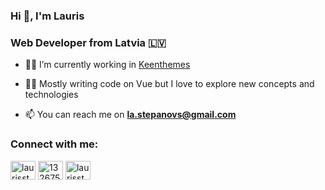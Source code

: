 <h3 align="left">Hi 👋, I'm Lauris</h3>
<h3 align="left">Web Developer from Latvia 🇱🇻</h3>

- 👨‍💻 I’m currently working in [Keenthemes](https://keenthemes.com/)

- 👨‍🏫 Mostly writing code on Vue but I love to explore new concepts and technologies

- 📫 You can reach me on **la.stepanovs@gmail.com**

<h3 align="left">Connect with me:</h3>
<p align="left">
<a href="https://linkedin.com/in/laurisstepanovs" target="blank"><img align="center" src="https://raw.githubusercontent.com/rahuldkjain/github-profile-readme-generator/master/src/images/icons/Social/linked-in-alt.svg" alt="laurisstepanovs" height="30" width="40" /></a>
<a href="https://stackoverflow.com/users/13267518" target="blank"><img align="center" src="https://raw.githubusercontent.com/rahuldkjain/github-profile-readme-generator/master/src/images/icons/Social/stack-overflow.svg" alt="13267518" height="30" width="40" /></a>
<a href="https://instagram.com/laurisstepanov" target="blank"><img align="center" src="https://raw.githubusercontent.com/rahuldkjain/github-profile-readme-generator/master/src/images/icons/Social/instagram.svg" alt="laurisstepanov" height="30" width="40" /></a>
